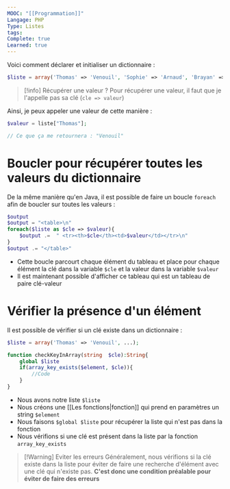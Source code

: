 ```yaml
---
MOOC: "[[Programmation]]"
Langage: PHP
Type: Listes
tags: 
Complete: true
Learned: true
---
```

Voici comment déclarer et initialiser un dictionnaire :
```PHP
$liste = array('Thomas' => 'Venouil', 'Sophie' => 'Arnaud', 'Brayan' => 'Bils');
```

>[!info] Récupérer une valeur ?
> Pour récupérer une valeur, il faut que je l'appelle pas sa clé (`cle => valeur`)

Ainsi, je peux appeler une valeur de cette manière :
```PHP
$valeur = liste["Thomas"];

// Ce que ça me retournera : "Venouil"
```

# Boucler pour récupérer toutes  les valeurs du dictionnaire
De la même manière qu'en Java, il est possible de faire un boucle `foreach` afin de boucler sur toutes les valeurs :
```PHP
$output
$output = "<table>\n"
foreach($liste as $cle => $valeur){
	$output .=  " <tr><th>$cle</th><td>$valeur</td></tr>\n"
}
$output .= "</table>"
```
- Cette boucle parcourt chaque élément du tableau et place pour chaque élément la clé dans la variable `$cle` et la valeur dans la variable `$valeur`
- Il est maintenant possible d'afficher ce tableau qui est un tableau de paire clé-valeur

# Vérifier la présence d'un élément
Il est possible de vérifier si un clé existe dans un dictionnaire :
```PHP
$liste = array('Thomas' => 'Venouil', ...);

function checkKeyInArray(string  $cle):String{
	global $liste
	if(array_key_exists($element, $cle)){
		//Code
	}
}
```

- Nous avons notre liste `$liste`
- Nous créons une [[Les fonctions|fonction]] qui prend en paramètres un string `$element`
- Nous faisons `$global $liste` pour récupérer la liste qui n'est pas dans la fonction
- Nous vérifions si une clé est présent dans la liste par la fonction `array_key_exists`

>[!Warning] Eviter les erreurs
>Généralement, nous vérifions si  la clé existe dans la liste pour éviter de faire une recherche d'élément avec une clé qui n'existe pas. **C'est donc une condition préalable pour éviter de faire des erreurs**